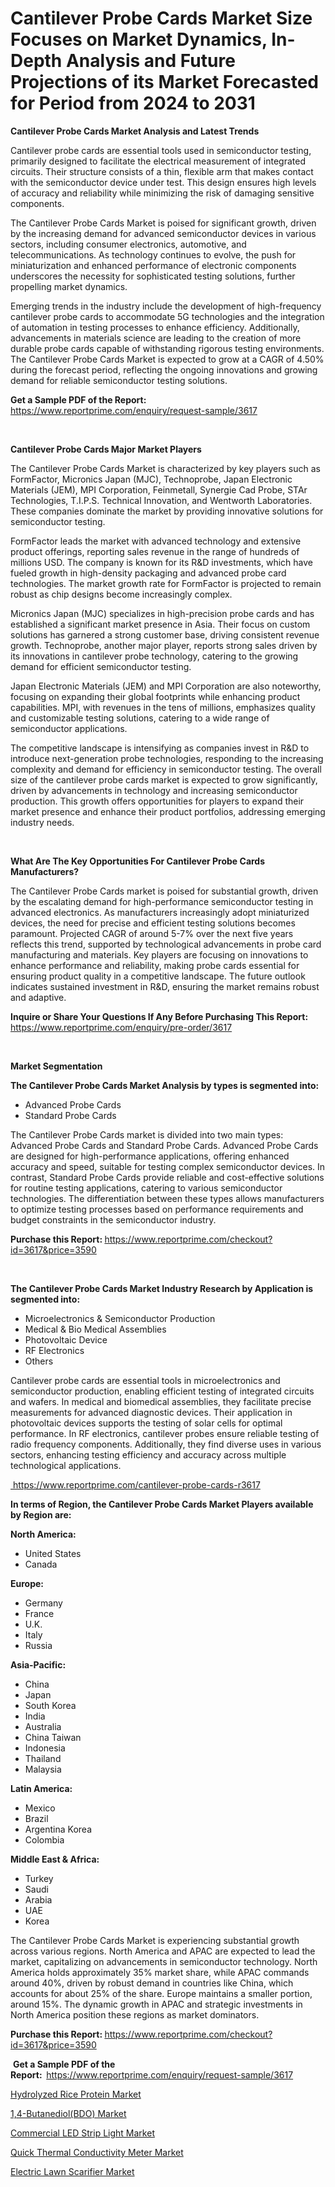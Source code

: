 <p><h1>Cantilever Probe Cards Market Size Focuses on Market Dynamics, In-Depth Analysis and Future Projections of its Market Forecasted for Period from 2024 to 2031</h1></p><p><strong>Cantilever Probe Cards Market Analysis and Latest Trends</strong></p>
<p><p>Cantilever probe cards are essential tools used in semiconductor testing, primarily designed to facilitate the electrical measurement of integrated circuits. Their structure consists of a thin, flexible arm that makes contact with the semiconductor device under test. This design ensures high levels of accuracy and reliability while minimizing the risk of damaging sensitive components. </p><p>The Cantilever Probe Cards Market is poised for significant growth, driven by the increasing demand for advanced semiconductor devices in various sectors, including consumer electronics, automotive, and telecommunications. As technology continues to evolve, the push for miniaturization and enhanced performance of electronic components underscores the necessity for sophisticated testing solutions, further propelling market dynamics.</p><p>Emerging trends in the industry include the development of high-frequency cantilever probe cards to accommodate 5G technologies and the integration of automation in testing processes to enhance efficiency. Additionally, advancements in materials science are leading to the creation of more durable probe cards capable of withstanding rigorous testing environments. The Cantilever Probe Cards Market is expected to grow at a CAGR of 4.50% during the forecast period, reflecting the ongoing innovations and growing demand for reliable semiconductor testing solutions.</p></p>
<p><strong>Get a Sample PDF of the Report:&nbsp;</strong> <a href="https://www.reportprime.com/enquiry/request-sample/3617">https://www.reportprime.com/enquiry/request-sample/3617</a></p>
<p>&nbsp;</p>
<p><strong>Cantilever Probe Cards Major Market Players</strong></p>
<p><p>The Cantilever Probe Cards Market is characterized by key players such as FormFactor, Micronics Japan (MJC), Technoprobe, Japan Electronic Materials (JEM), MPI Corporation, Feinmetall, Synergie Cad Probe, STAr Technologies, T.I.P.S. Technical Innovation, and Wentworth Laboratories. These companies dominate the market by providing innovative solutions for semiconductor testing.</p><p>FormFactor leads the market with advanced technology and extensive product offerings, reporting sales revenue in the range of hundreds of millions USD. The company is known for its R&D investments, which have fueled growth in high-density packaging and advanced probe card technologies. The market growth rate for FormFactor is projected to remain robust as chip designs become increasingly complex.</p><p>Micronics Japan (MJC) specializes in high-precision probe cards and has established a significant market presence in Asia. Their focus on custom solutions has garnered a strong customer base, driving consistent revenue growth. Technoprobe, another major player, reports strong sales driven by its innovations in cantilever probe technology, catering to the growing demand for efficient semiconductor testing.</p><p>Japan Electronic Materials (JEM) and MPI Corporation are also noteworthy, focusing on expanding their global footprints while enhancing product capabilities. MPI, with revenues in the tens of millions, emphasizes quality and customizable testing solutions, catering to a wide range of semiconductor applications.</p><p>The competitive landscape is intensifying as companies invest in R&D to introduce next-generation probe technologies, responding to the increasing complexity and demand for efficiency in semiconductor testing. The overall size of the cantilever probe cards market is expected to grow significantly, driven by advancements in technology and increasing semiconductor production. This growth offers opportunities for players to expand their market presence and enhance their product portfolios, addressing emerging industry needs.</p></p>
<p>&nbsp;</p>
<p><strong>What Are The Key Opportunities For Cantilever Probe Cards Manufacturers?</strong></p>
<p><p>The Cantilever Probe Cards market is poised for substantial growth, driven by the escalating demand for high-performance semiconductor testing in advanced electronics. As manufacturers increasingly adopt miniaturized devices, the need for precise and efficient testing solutions becomes paramount. Projected CAGR of around 5-7% over the next five years reflects this trend, supported by technological advancements in probe card manufacturing and materials. Key players are focusing on innovations to enhance performance and reliability, making probe cards essential for ensuring product quality in a competitive landscape. The future outlook indicates sustained investment in R&D, ensuring the market remains robust and adaptive.</p></p>
<p><strong>Inquire or Share Your Questions If Any Before Purchasing This Report:</strong> <a href="https://www.reportprime.com/enquiry/pre-order/3617">https://www.reportprime.com/enquiry/pre-order/3617</a></p>
<p>&nbsp;</p>
<p><strong>Market Segmentation</strong></p>
<p><strong>The Cantilever Probe Cards Market Analysis by types is segmented into:</strong></p>
<p><ul><li>Advanced Probe Cards</li><li>Standard Probe Cards</li></ul></p>
<p><p>The Cantilever Probe Cards market is divided into two main types: Advanced Probe Cards and Standard Probe Cards. Advanced Probe Cards are designed for high-performance applications, offering enhanced accuracy and speed, suitable for testing complex semiconductor devices. In contrast, Standard Probe Cards provide reliable and cost-effective solutions for routine testing applications, catering to various semiconductor technologies. The differentiation between these types allows manufacturers to optimize testing processes based on performance requirements and budget constraints in the semiconductor industry.</p></p>
<p><strong>Purchase this Report:&nbsp;</strong><a href="https://www.reportprime.com/checkout?id=3617&price=3590">https://www.reportprime.com/checkout?id=3617&price=3590</a></p>
<p>&nbsp;</p>
<p><strong>The Cantilever Probe Cards Market Industry Research by Application is segmented into:</strong></p>
<p><ul><li>Microelectronics & Semiconductor Production</li><li>Medical & Bio Medical Assemblies</li><li>Photovoltaic Device</li><li>RF Electronics</li><li>Others</li></ul></p>
<p><p>Cantilever probe cards are essential tools in microelectronics and semiconductor production, enabling efficient testing of integrated circuits and wafers. In medical and biomedical assemblies, they facilitate precise measurements for advanced diagnostic devices. Their application in photovoltaic devices supports the testing of solar cells for optimal performance. In RF electronics, cantilever probes ensure reliable testing of radio frequency components. Additionally, they find diverse uses in various sectors, enhancing testing efficiency and accuracy across multiple technological applications.</p></p>
<p><a href="https://www.reportprime.com/cantilever-probe-cards-r3617">&nbsp;https://www.reportprime.com/cantilever-probe-cards-r3617</a></p>
<p><strong>In terms of Region, the Cantilever Probe Cards Market Players available by Region are:</strong></p>
<p>
    <p> <strong> North America: </strong>
        <ul>
            <li>United States</li>
            <li>Canada</li>
        </ul>
        </p> 
    <p> <strong> Europe: </strong>
        <ul>
            <li>Germany</li>
            <li>France</li>
            <li>U.K.</li>
            <li>Italy</li>
            <li>Russia</li>
        </ul>
        </p> 
    <p> <strong> Asia-Pacific: </strong>
        <ul>
            <li>China</li>
            <li>Japan</li>
            <li>South Korea</li>
            <li>India</li>
            <li>Australia</li>
            <li>China Taiwan</li>
            <li>Indonesia</li>
            <li>Thailand</li>
            <li>Malaysia</li>
        </ul>
        </p> 
    <p> <strong> Latin America: </strong>
        <ul>
            <li>Mexico</li>
            <li>Brazil</li>
            <li>Argentina Korea</li>
            <li>Colombia</li>
        </ul>
        </p> 
    <p> <strong> Middle East & Africa: </strong>
        <ul>
            <li>Turkey</li>
            <li>Saudi</li>
            <li>Arabia</li>
            <li>UAE</li>
            <li>Korea</li>
        </ul>
    </p>
    </p>
<p><p>The Cantilever Probe Cards Market is experiencing substantial growth across various regions. North America and APAC are expected to lead the market, capitalizing on advancements in semiconductor technology. North America holds approximately 35% market share, while APAC commands around 40%, driven by robust demand in countries like China, which accounts for about 25% of the share. Europe maintains a smaller portion, around 15%. The dynamic growth in APAC and strategic investments in North America position these regions as market dominators.</p></p>
<p><strong>Purchase this Report: </strong><a href="https://www.reportprime.com/checkout?id=3617&price=3590">https://www.reportprime.com/checkout?id=3617&price=3590</a></p>
<p>&nbsp;<strong>Get a Sample PDF of the Report:&nbsp;&nbsp;</strong><a href="https://www.reportprime.com/enquiry/request-sample/3617">https://www.reportprime.com/enquiry/request-sample/3617</a></p>
<p><strong></strong></p>
<p><p><a href="https://issuu.com/reportprime-2/docs/hydrolyzed-rice-protein-market-size_156068eda051cb">Hydrolyzed Rice Protein Market</a></p><p><a href="https://issuu.com/reportprime-2/docs/14-butanediolbdo-market-size-2030.p_4a62c0db96f423">1,4-Butanediol(BDO) Market</a></p><p><a href="https://www.linkedin.com/pulse/market-leaders-laggards-global-commercial-led-strip-light-wkave?trackingId=bMLzPAP8Syuv3WNJGLR1CA%3D%3D">Commercial LED Strip Light Market</a></p><p><a href="https://www.linkedin.com/pulse/quick-thermal-conductivity-meter-market-global-regional-gq9pe?trackingId=A8GoBdt5SGGTaCTts0rqTQ%3D%3D">Quick Thermal Conductivity Meter Market</a></p><p><a href="https://www.linkedin.com/pulse/global-electric-lawn-scarifier-market-opportunities-forecast-nylfe?trackingId=ifCYCupnRJSyOJA7AhNgFw%3D%3D">Electric Lawn Scarifier Market</a></p></p>
